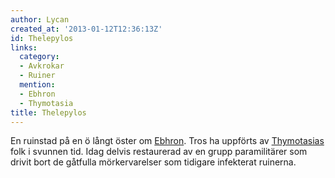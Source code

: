 ```yaml
---
author: Lycan
created_at: '2013-01-12T12:36:13Z'
id: Thelepylos
links:
  category:
  - Avkrokar
  - Ruiner
  mention:
  - Ebhron
  - Thymotasia
title: Thelepylos
---
```


En ruinstad på en ö långt öster om [Ebhron]. Tros ha uppförts av [Thymotasias] folk i svunnen tid.
Idag delvis restaurerad av en grupp paramilitärer som drivit bort de gåtfulla mörkervarelser som
tidigare infekterat ruinerna.

  [Ebhron]: Ebhron
  [Thymotasias]: Thymotasia